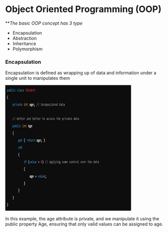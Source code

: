 # Object Oriented Programming (OOP)

**_The basic OOP concept has 3 type_

- Encapsulation
- Abstraction
- Inheritance
- Polymorphism


### **Encapsulation**

Encapsulation is defined as wrapping up of data and information under a single unit to manipulates them


<img src="Readme_Imgs/Encapsulation.jpg" alt="Encapsulation_img" width="400" height="400">

In this example, the age attribute is private, and we manipulate it using the public property Age, ensuring that only valid values can be assigned to age.

